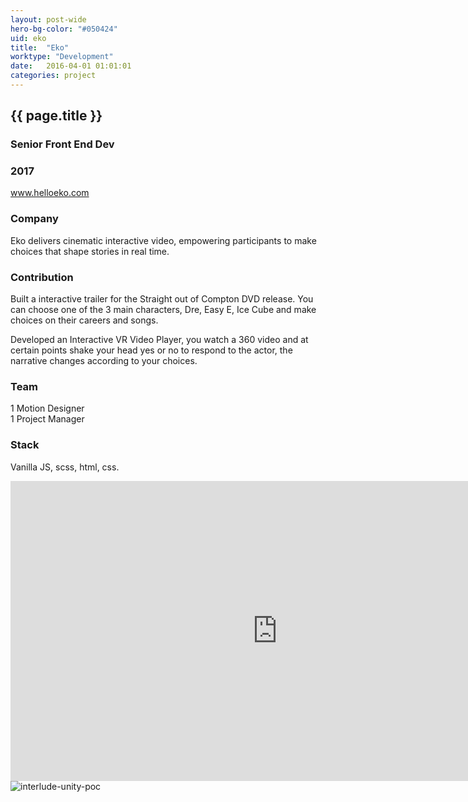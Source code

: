 ```yaml
---
layout: post-wide
hero-bg-color: "#050424"
uid: eko
title:  "Eko"
worktype: "Development"
date:   2016-04-01 01:01:01
categories: project
---
```


<div class="project-description">
  <div class="row clearfix">
    <div class="col">
      <h2 class="project-title">{{ page.title }}</h2>
      <h3>Senior Front End Dev</h3>
      <h3>2017</h3>
      <a href="http://www.helloeko.com">www.helloeko.com</a>
    </div>
    <div class="col">
      <h3>Company</h3>
      <p>
        Eko delivers cinematic interactive video, empowering participants to make choices that shape stories in real time.
      </p>
    </div>
    <div class="col">
      <h3>Contribution</h3>
      <p>
    Built a interactive trailer for the Straight out of Compton DVD release.  You can choose one of the 3 main characters, Dre, Easy E, Ice Cube and make choices on their careers and songs.
      </p>
      <p>
        Developed an Interactive VR Video Player, you watch a 360 video and at certain points shake your head yes or no to respond to the actor, the narrative changes according to your choices.
      </p>
    </div>
    <div class="col">
      <h3>Team</h3>
      <p>
        1 Motion Designer<br/>
        1 Project Manager
      </p>
      <h3>Stack</h3>
      <p>
        Vanilla JS, scss, html, css.
      </p>
    </div>
  </div>
</div>

<div class="showcase">
  <iframe width="854" height="480" frameborder="0" allowfullscreen src="http://stage.interlude.fm/compton/embed.html?publisherID=fQLtND"></iframe>

  <img src="/img/eko/unity-poc.png" alt="interlude-unity-poc">
</div>

